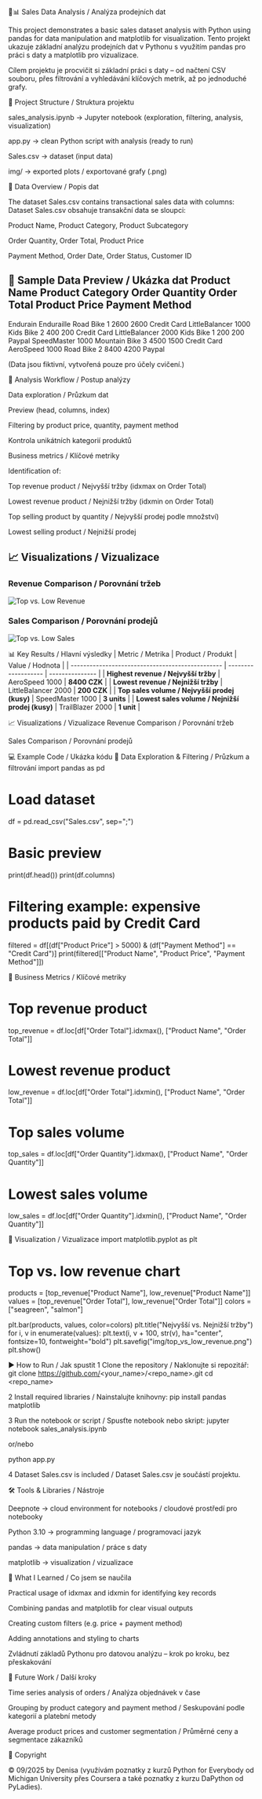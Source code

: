 🐍📊 Sales Data Analysis / Analýza prodejních dat

This project demonstrates a basic sales dataset analysis with Python using pandas for data manipulation and matplotlib for visualization.
Tento projekt ukazuje základní analýzu prodejních dat v Pythonu s využitím pandas pro práci s daty a matplotlib pro vizualizace.

Cílem projektu je procvičit si základní práci s daty – od načtení CSV souboru, přes filtrování a vyhledávání klíčových metrik, až po jednoduché grafy.

📂 Project Structure / Struktura projektu

sales_analysis.ipynb → Jupyter notebook (exploration, filtering, analysis, visualization)

app.py → clean Python script with analysis (ready to run)

Sales.csv → dataset (input data)

img/ → exported plots / exportované grafy (.png)

🧾 Data Overview / Popis dat

The dataset Sales.csv contains transactional sales data with columns:
Dataset Sales.csv obsahuje transakční data se sloupci:

Product Name, Product Category, Product Subcategory

Order Quantity, Order Total, Product Price

Payment Method, Order Date, Order Status, Customer ID

🔹 Sample Data Preview / Ukázka dat
Product Name          Product Category   Order Quantity   Order Total   Product Price   Payment Method
------------------------------------------------------------------------------------------------------
Endurain Enduraille   Road Bike          1                2600          2600            Credit Card
LittleBalancer 1000   Kids Bike          2                 400           200            Credit Card
LittleBalancer 2000   Kids Bike          1                 200           200            Paypal
SpeedMaster 1000      Mountain Bike      3                4500          1500            Credit Card
AeroSpeed 1000        Road Bike          2                8400          4200            Paypal

(Data jsou fiktivní, vytvořená pouze pro účely cvičení.)

🔑 Analysis Workflow / Postup analýzy

Data exploration / Průzkum dat

Preview (head, columns, index)

Filtering by product price, quantity, payment method

Kontrola unikátních kategorií produktů

Business metrics / Klíčové metriky

Identification of:

Top revenue product / Nejvyšší tržby (idxmax on Order Total)

Lowest revenue product / Nejnižší tržby (idxmin on Order Total)

Top selling product by quantity / Nejvyšší prodej podle množství)

Lowest selling product / Nejnižší prodej

## 📈 Visualizations / Vizualizace
### Revenue Comparison / Porovnání tržeb
![Top vs. Low Revenue](Nejvyšší_nejnižší_tržba.JPG)

### Sales Comparison / Porovnání prodejů
![Top vs. Low Sales](Nejvyšší_nejnižší_prodej.JPG)


📊 Key Results / Hlavní výsledky
| Metric / Metrika                                 | Product / Produkt   | Value / Hodnota |
| ------------------------------------------------ | ------------------- | --------------- |
| **Highest revenue / Nejvyšší tržby**             | AeroSpeed 1000      | **8400 CZK**    |
| **Lowest revenue / Nejnižší tržby**              | LittleBalancer 2000 | **200 CZK**     |
| **Top sales volume / Nejvyšší prodej (kusy)**    | SpeedMaster 1000    | **3 units**     |
| **Lowest sales volume / Nejnižší prodej (kusy)** | TrailBlazer 2000    | **1 unit**      |


📈 Visualizations / Vizualizace
Revenue Comparison / Porovnání tržeb

Sales Comparison / Porovnání prodejů

💻 Example Code / Ukázka kódu
🔹 Data Exploration & Filtering / Průzkum a filtrování
import pandas as pd

# Load dataset
df = pd.read_csv("Sales.csv", sep=";")

# Basic preview
print(df.head())
print(df.columns)

# Filtering example: expensive products paid by Credit Card
filtered = df[(df["Product Price"] > 5000) & (df["Payment Method"] == "Credit Card")]
print(filtered[["Product Name", "Product Price", "Payment Method"]])

🔹 Business Metrics / Klíčové metriky
# Top revenue product
top_revenue = df.loc[df["Order Total"].idxmax(), ["Product Name", "Order Total"]]

# Lowest revenue product
low_revenue = df.loc[df["Order Total"].idxmin(), ["Product Name", "Order Total"]]

# Top sales volume
top_sales = df.loc[df["Order Quantity"].idxmax(), ["Product Name", "Order Quantity"]]

# Lowest sales volume
low_sales = df.loc[df["Order Quantity"].idxmin(), ["Product Name", "Order Quantity"]]

🔹 Visualization / Vizualizace
import matplotlib.pyplot as plt

# Top vs. low revenue chart
products = [top_revenue["Product Name"], low_revenue["Product Name"]]
values = [top_revenue["Order Total"], low_revenue["Order Total"]]
colors = ["seagreen", "salmon"]

plt.bar(products, values, color=colors)
plt.title("Nejvyšší vs. Nejnižší tržby")
for i, v in enumerate(values):
    plt.text(i, v + 100, str(v), ha="center", fontsize=10, fontweight="bold")
plt.savefig("img/top_vs_low_revenue.png")
plt.show()

▶️ How to Run / Jak spustit
1 Clone the repository / Naklonujte si repozitář:
git clone https://github.com/<your_name>/<repo_name>.git
cd <repo_name>

2 Install required libraries / Nainstalujte knihovny:
pip install pandas matplotlib

3 Run the notebook or script / Spusťte notebook nebo skript:
jupyter notebook sales_analysis.ipynb

or/nebo

python app.py

4 Dataset Sales.csv is included / Dataset Sales.csv je součástí projektu.

🛠 Tools & Libraries / Nástroje

Deepnote → cloud environment for notebooks / cloudové prostředí pro notebooky

Python 3.10 → programming language / programovací jazyk

pandas → data manipulation / práce s daty

matplotlib → visualization / vizualizace

🚀 What I Learned / Co jsem se naučila

Practical usage of idxmax and idxmin for identifying key records

Combining pandas and matplotlib for clear visual outputs

Creating custom filters (e.g. price + payment method)

Adding annotations and styling to charts

Zvládnutí základů Pythonu pro datovou analýzu – krok po kroku, bez přeskakování

🔮 Future Work / Další kroky

Time series analysis of orders / Analýza objednávek v čase

Grouping by product category and payment method / Seskupování podle kategorií a platební metody

Average product prices and customer segmentation / Průměrné ceny a segmentace zákazníků

📜 Copyright

© 09/2025 by Denisa
(využívám poznatky z kurzů Python for Everybody od Michigan University přes Coursera a také poznatky z kurzu DaPython od PyLadies).
